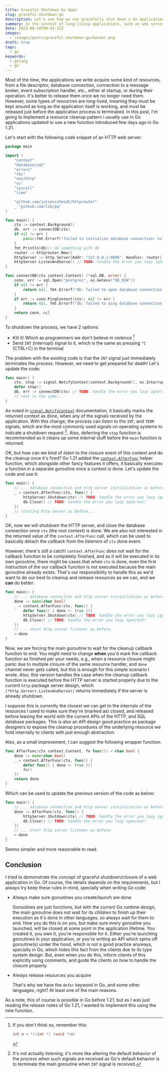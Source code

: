 ```yaml
---
title: Graceful Shutdown Go Apps
slug: graceful-shutdown-go
description: Let's see how we can gracefully shut down a Go application.
summary: In the context of long-living applications, such as web servers, it's a good practice to close, and release resources acquired upon application shut down. In this post I'm going to demonstrate how it can be done in the context of a simple typical web server application using Go 1.21, which was just released a few days ago.
date: 2023-08-10T08:42:12Z
images:
  - /images/posts/graceful-shutdown-go/banner.png
draft: true
tags:
  - go
keywords:
  - golang
  - go
---
```


Most of the time, the applications we write acquire some kind of resources, from a file descriptor, database connection, connection to a message broker, event subscription handler, etc., either at startup, or during their operation. It's better to release them once we no longer need them. However, some types of resources are long-lived, meaning they must be kept around as long as the application itself is working, and must be released just before the application process is terminated. In this post, I'm going to implement a resource cleanup pattern i usually use in Go applications updated to use a new function introduced few days ago in Go 1.21.

Let's start with the following code snippet of an HTTP web server:

```go
package main

import (
	"context"
	"database/sql"
	"errors"
	"fmt"
	"net/http"
	"os"
	"syscall"
	"time"

	"github.com/julienschmidt/httprouter"
	_ "github.com/lib/pq"
)

func main() {
	ctx := context.Background()
	db, err := connectDB(ctx)
	if nil != err {
		panic(fmt.Errorf("failed to initialize database connection: %v", err))
	}
	fmt.Println(db)// do something with db
	router := httprouter.New()
	httpServer := http.Server{Addr: "127.0.0.1:9090", Handler: router}
	httpServer.ListenAndServe() // TODO: handle the error you lazy ignorant!
}

func connectDB(ctx context.Context) (*sql.DB, error) {
	conn, err := sql.Open("postgres", os.Getenv("DB_DSN"))
	if nil != err {
		return nil, fmt.Errorf("db: failed to open database connection: %v", err)
	}
	if err := conn.PingContext(ctx); nil != err {
		return nil, fmt.Errorf("db: failed to ping database connection: %v", err)
	}
	return conn, nil
}
```

To shutdown the process, we have 2 options:

- Kill it! Which as programmers we don't believe in violence [^no-violence]
- Send `INT` (interrupt) signal to it, which is the same as pressing `^C` (CTRL+C) in the terminal

[^no-violence]: If you don't think so, remember this:

	```c
	int n = *((int *) (void *)x)
	```

The problem with the existing code is that the `INT` signal just immediately terminates the process. However, we need to get prepared for death! Let's update the code:

```go
func main() {
	ctx, stop := signal.NotifyContext(context.Background(), os.Interrupt, syscall.SIGTERM)
	defer stop()
	db, err := connectDB(ctx) // TODO: handle the error you lazy ignorant!
	// rest is the same...
}
```

As noted in [`signal.NotifyContext`](https://pkg.go.dev/os/signal#NotifyContext) documentation, it basically marks the returned context as done, when any of the signals received by the application. With this change, the process can _listen_ to the `INT`, and `TERM` signals, which are the most commonly used signals on operating systems to indicate a shutdown request [^context-listener]. Also, deferring the `stop` function is recommended as it cleans up some internal stuff before the `main` function is returned.

[^context-listener]: It's not actually _listening_, it's more like altering the default behavior of the process when such signals are received as Go's default behavior is to terminate the main goroutine when `INT` signal is received.

OK, but how can we kind of _listen_ to the closure event of this context and do the cleanup once it's fired? Go 1.21 added the [`context.AfterFunc`](https://pkg.go.dev/context#AfterFunc) helper function, which alongside other fancy features it offers, it basically executes a function in a separate goroutine once a context is done. Let's update the code and use it:

```go
func main() {
	// ... database connection and http server initialization as before
	_ = context.AfterFunc(ctx, func() {
		httpServer.Shutdown(ctx) // TODO: handle the error you lazy ignorant!
		db.Close() // TODO: handle the error you lazy ignorant!
	})
	// starting http server as before...
}
```

OK, now we will shutdown the HTTP server, and close the database connection once `ctx` (the root context) is done. We are also not interested in the returned value of the `context.AfterFunc` call, which can be used to basically detach the callback from the _listeners_ of `ctx` done event.

However, there's still a catch! `context.AfterFunc` does not wait for the callback function to be completely finished, and as it will be executed in its own goroutine, there might be cases that when `ctx` is done, even the first instruction of the our callback function is not executed because the main goroutine already exists. That's our responsibility to handle this as we'd want to do our best to cleanup and release resources as we can, and we **can** do better:


```go
func main() {
	// ... database connection and http server initialization as before
	done := make(chan bool)
	_ = context.AfterFunc(ctx, func() {
		defer func() { done <- true }()
		httpServer.Shutdown(ctx) // TODO: handle the error you lazy ignorant!
		db.Close() // TODO: handle the error you lazy ignorant!
	})
	// ... start http server listener as before
	<-done
}
```

Now, we are forcing the main goroutine to wait for the cleanup callback function to end. You might need to change **when** you'd mark the callback function as finished per your needs, e.g., when a resource closure might panic due to multiple closure of the same resource handler, and `done` channel never gets called, but this is enough for this simple scenario I wrote. Also, this version handles the case when the cleanup callback function is executed before the HTTP server is started properly due to the current `http` package server design, which `(*http.Server).ListenAndServe()` returns immediately if the server is already shutdown.

I suppose this is currently the closest we can get to the internals of the resources I used to make sure they're (marked as) closed, and released before leaving the world with the current APIs of the HTTP, and SQL database packages. This is also an API design good practice as package designers to expose the cleanup procedures of the underlying resource we hold internally to clients with just enough abstraction.

Also, as a small improvement, I can suggest the following wrapper function:

```go
func AfterFunc(ctx context.Context, fn func()) <-chan bool {
	done := make(chan bool)
	_ = context.AfterFunc(ctx, func() {
		defer func() { done <- true }()
		fn()
	})
	return done
}
```

Which can be used to update the previous version of the code as below:

```go
func main() {
	// ... database connection and http server initialization as before
	done := AfterFunc(ctx, func() {
		httpServer.Shutdown(ctx) // TODO: handle the error you lazy ignorant!
		db.Close() // TODO: handle the error you lazy ignorant!
	})
	// ... start http server listener as before
	<-done
}
```

Seems simpler and more reasonable to read.

## Conclusion

I tried to demonstrate the concept of graceful shutdown/closure of a web application in Go. Of course, the details depends on the requirements, but I always try keep these rules in mind, specially when writing Go code:

- Always make sure goroutines you create/launch are done

    Goroutines are just functions, but with the current Go runtime design, the main goroutine does not wait for its _children_ to finish up their execution as it's done in other languages, so always wait for them to end. How you do this is on you, but make sure every goroutine you launched, will be closed at some point in the application lifetime. You created it, you own it, you're responsible for it. Either you're launching goroutines in your application, or you're writing an API which spins off goroutine(s) under the hood, which is not a good practice anyways, specially in Go, which hides this fact from the clients due to its type system design. But, even when you do this, inform clients of this explicitly using comments, and guide the clients on how to handle the closure properly.

- Always release resources you acquire

    That's why we have the `defer` keyword in Go, and some other languages, right? At least one of the main reasons.

As a note, this of course is possible in Go before 1.21, but as I was just reading the release notes of Go 1.21, I wanted to implement this using the new function.
